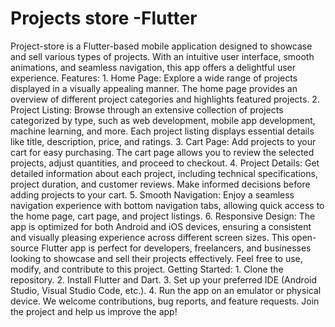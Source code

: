 # Projects store -Flutter
 Project-store   is a Flutter-based mobile application designed to showcase and sell various types of projects. With an intuitive user interface, smooth animations, and seamless navigation, this app offers a delightful user experience.  Features:  1. Home Page: Explore a wide range of projects displayed in a visually appealing manner. The home page provides an overview of different project categories and highlights featured projects.  2. Project Listing: Browse through an extensive collection of projects categorized by type, such as web development, mobile app development, machine learning, and more. Each project listing displays essential details like title, description, price, and ratings.  3. Cart Page: Add projects to your cart for easy purchasing. The cart page allows you to review the selected projects, adjust quantities, and proceed to checkout.  4. Project Details: Get detailed information about each project, including technical specifications, project duration, and customer reviews. Make informed decisions before adding projects to your cart.  5. Smooth Navigation: Enjoy a seamless navigation experience with bottom navigation tabs, allowing quick access to the home page, cart page, and project listings.  6. Responsive Design: The app is optimized for both Android and iOS devices, ensuring a consistent and visually pleasing experience across different screen sizes.  This open-source Flutter app is perfect for developers, freelancers, and businesses looking to showcase and sell their projects effectively. Feel free to use, modify, and contribute to this project.  Getting Started:  1. Clone the repository. 2. Install Flutter and Dart. 3. Set up your preferred IDE (Android Studio, Visual Studio Code, etc.). 4. Run the app on an emulator or physical device.  We welcome contributions, bug reports, and feature requests. Join the project and help us improve the app!
